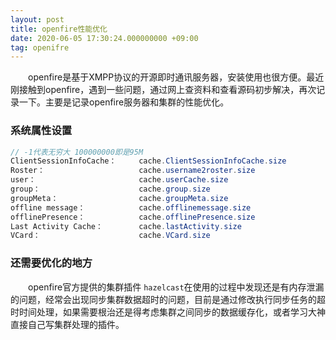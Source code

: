 ```yaml
---
layout: post
title: openfire性能优化
date: 2020-06-05 17:30:24.000000000 +09:00
tag: openifre
---
```


&emsp;&emsp;openfire是基于XMPP协议的开源即时通讯服务器，安装使用也很方便。最近刚接触到openfire，遇到一些问题，通过网上查资料和查看源码初步解决，再次记录一下。主要是记录openfire服务器和集群的性能优化。

### 系统属性设置

``` java
// -1代表无穷大 100000000即是95M
ClientSessionInfoCache：     cache.ClientSessionInfoCache.size
Roster：                     cache.username2roster.size
user：                       cache.userCache.size
group：                      cache.group.size
groupMeta：                  cache.groupMeta.size
offline message：            cache.offlinemessage.size
offlinePresence：            cache.offlinePresence.size
Last Activity Cache：        cache.lastActivity.size
VCard：                      cache.VCard.size
```

### 还需要优化的地方

&emsp;&emsp;openfire官方提供的集群插件 `hazelcast`在使用的过程中发现还是有内存泄漏的问题，经常会出现同步集群数据超时的问题，目前是通过修改执行同步任务的超时时间处理，如果需要根治还是得考虑集群之间同步的数据缓存化，或者学习大神直接自己写集群处理的插件。